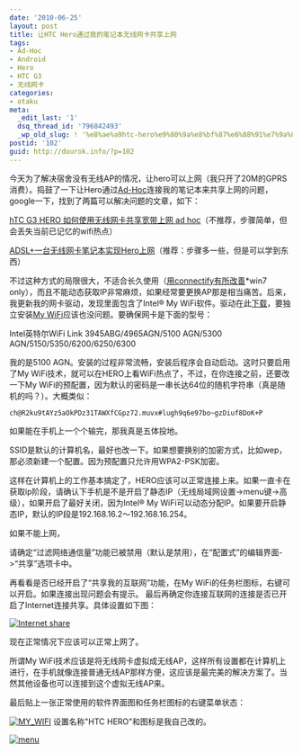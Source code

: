 ```yaml
---
date: '2010-06-25'
layout: post
title: 让HTC Hero通过我的笔记本无线网卡共享上网
tags:
- Ad-Hoc
- Android
- Hero
- HTC G3
- 无线网卡
categories:
- otaku
meta:
  _edit_last: '1'
  dsq_thread_id: '796842493'
  _wp_old_slug: ! '%e8%ae%a9htc-hero%e9%80%9a%e8%bf%87%e6%88%91%e7%9a%84%e7%ac%94%e8%ae%b0%e6%9c%ac%e6%97%a0%e7%ba%bf%e7%bd%91%e5%8d%a1%e5%85%b1%e4%ba%ab%e4%b8%8a%e7%bd%91'
postid: '102'
guid: http://dourok.info/?p=102
---
```

今天为了解决宿舍没有无线AP的情况，让hero可以上网（我只开了20M的GPRS消费）。捣鼓了一下让Hero通过[Ad-Hoc](http://en.wikipedia.org/wiki/Ad_hoc)连接我的笔记本来共享上网的问题，google一下，找到了两篇可以解决问题的文章，如下：

[hTC G3 HERO 如何使用无线网卡共享宽带上网 ad
hoc](http://blog.sina.com.cn/s/blog_617b01db0100foqh.html)（不推荐，步骤简单，但会丢失当前已记忆的wifi热点）

[ADSL+一台无线网卡笔记本实现Hero上网](http://sean.huanglijiang.com/article.asp?id=217)（推荐：步骤多一些，但是可以学到东西）

不过这种方式的局限很大，不适合长久使用（[用connectify有所改善](http://www.haoxiaoru.info/archives/25)\*win7
only），而且不能动态获取IP非常麻烦，如果经常要更换AP那是相当痛苦。后来，我更新我的网卡驱动，发现里面包含了Intel®
My
WiFi软件。驱动在此[下载](http://drivers.mydrivers.com/drivers/368-147322-Intel-WiFi-Link-3945ABG-4965AGN-5100-AGN/)，要独立安装[My
WiFi](http://www.google.com.hk/search?hl=zh-CN&source=hp&q=%E8%8B%B1%E7%89%B9%E5%B0%94+My+wifi&aq=f&aqi=&aql=&oq=&gs_rfai=)应该也没问题。要确保网卡是下面的型号：

Intel英特尔WiFi Link 3945ABG/4965AGN/5100 AGN/5300
AGN/5150/5350/6200/6250/6300

我的是5100
AGN。安装的过程非常流畅，安装后程序会自动启动。这时只要启用了My
WiFi技术，就可以在HERO上看WiFi热点了，不过，在你连接之前，还要改一下My
WiFi的预配置，因为默认的密码是一串长达64位的随机字符串（真是随机的吗？）。大概类似：

    ch@R2ku9tAYz5aOkPDz31TAWXfCGpz72.muvx#lugh9q6e97bo~gzDiuf8DoK+P

如果能在手机上一个个输完，那我真是五体投地。

SSID是默认的计算机名，最好也改一下。如果想要换别的加密方式，比如wep，那必须新建一个配置。因为预配置只允许用WPA2-PSK加密。

这样在计算机上的工作基本搞定了，HERO应该可以正常连接上来。如果一直卡在获取ip阶段，请确认下手机是不是开启了静态IP（无线局域网设置-\>menu键-\>高级），如果开启了最好关闭，因为Intel®
My
WiFi可以动态分配IP。如果要开启静态IP，默认的IP段是192.168.16.2～192.168.16.254。

如果不能上网，

请确定“过滤网络通信量”功能已被禁用（默认是禁用），在“配置式”的编辑界面-\>“共享”选项卡中。

再看看是否已经开启了“共享我的互联网”功能，在My
WiFi的任务栏图标，右键可以开启。如果连接出现问题会有提示。
最后再确定你连接互联网的连接是否已开启了Internet连接共享。具体设置如下图：

[![]({{urls.media}}/wp-content/uploads/2010/06/Internet-share.jpg "Internet share")]({{urls.media}}/wp-content/uploads/2010/06/Internet-share.jpg)

现在正常情况下应该可以正常上网了。

所谓My
WiFi技术应该是将无线网卡虚拟成无线AP，这样所有设置都在计算机上进行，在手机就像连接普通无线AP那样方便，这应该是最完美的解决方案了。当然其他设备也可以连接到这个虚拟无线AP来。

最后贴上一张正常使用的软件界面图和任务栏图标的右键菜单状态：

[![]({{urls.media}}/wp-content/uploads/2010/06/MY_WIFI.jpg "MY_WIFI")]({{urls.media}}/wp-content/uploads/2010/06/MY_WIFI.jpg) 设置名称"HTC HERO"和图标是我自己改的。

[![]({{urls.media}}/wp-content/uploads/2010/06/menu.jpg "menu")]({{urls.media}}/wp-content/uploads/2010/06/menu.jpg)
